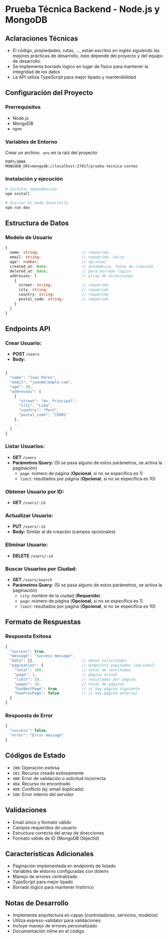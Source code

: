 # Prueba Técnica Backend - Node.js y MongoDB

## Aclaraciones Técnicas

- El código, propiedades, rutas, ..., están escritos en inglés siguiendo las mejores prácticas de desarrollo, esto depende del proyecto y del equipo de desarrollo.
- Se implementa borrado lógico en lugar de físico para mantener la integridad de los datos
- La API utiliza TypeScript para mejor tipado y mantenibilidad

## Configuración del Proyecto

### Prerrequisitos
- Node.js 
- MongoDB
- npm

### Variables de Entorno
Crear un archivo `.env` en la raíz del proyecto:
```env
PORT=3000
MONGODB_URI=mongodb://localhost:27017/prueba-tecnica-conteo
```

### Instalación y ejecución
```bash
# Instalar dependencias
npm install

# Iniciar en modo desarrollo
npm run dev
```

## Estructura de Datos

### Modelo de Usuario
```typescript
{
  name: string;                   // requerido
  email: string;                  // requerido, único
  age?: number;                   // opcional
  created_at: Date;               // automático, fecha de creación
  deleted_at: Date;               // para borrado lógico
  addresses: [                    // array de direcciones
    {
      street: string;             // requerido
      city: string;               // requerido
      country: string;            // requerido
      postal_code: string;        // requerido
    }
  ]
}
```

## Endpoints API

### Crear Usuario:
- **POST** `/users`
- **Body:**
```typescript

{
  "name": "Juan Pérez",
  "email": "juan@ejemplo.com",
  "age": 30,
  "addresses": [
    {
      "street": "Av. Principal",
      "city": "Lima",
      "country": "Perú",
      "postal_code": "15001"
    },
    ...
  ]
}
```

### Listar Usuarios:
- **GET** `/users`
- **Parámetros Query:** (Si se pasa alguno de estos parámetros, se activa la paginación)
  - `page`: número de página (**Opcional**, si no se especifica es 1)
  - `limit`: resultados por página (**Opcional**, si no se especifica es 10)

### Obtener Usuario por ID:
- **GET** `/users/:id`

### Actualizar Usuario:
- **PUT** `/users/:id`
- **Body:** Similar al de creación (campos opcionales)

### Eliminar Usuario:
- **DELETE** `/users/:id`

### Buscar Usuarios por Ciudad:
- **GET** `/users/search`
- **Parámetros Query:** (Si se pasa alguno de estos parámetros, se activa la paginación)
  - `city`: nombre de la ciudad (**Requerido**) 
  - `page`: número de página (**Opcional**, si no se especifica es 1)
  - `limit`: resultados por página (**Opcional**, si no se especifica es 10)

## Formato de Respuestas

### Respuesta Exitosa
```typescript
{
  "success": true,
  "message": "Success message",
  "data": {},                     // datos solicitados
  "pagination": {                 // endpoints paginados (opcional)
    "total": 100,                 // total de resultados
    "page": 1,                    // página actual
    "limit": 10,                  // resultados por página
    "pages": 10,                  // total de páginas
    "hasNextPage": true,          // si hay página siguiente
    "hasPrevPage": false          // si hay página anterior
  }
}
```

### Respuesta de Error
```typescript
{
  "success": false,
  "error": "Error message"
}
```

## Códigos de Estado

- `200`: Operación exitosa
- `201`: Recurso creado exitosamente
- `400`: Error de validación o solicitud incorrecta
- `404`: Recurso no encontrado
- `409`: Conflicto (ej: email duplicado)
- `500`: Error interno del servidor

## Validaciones

- Email único y formato válido
- Campos requeridos de usuario
- Estructura correcta del array de direcciones
- Formato válido de ID (MongoDB ObjectId)

## Características Adicionales

- Paginación implementada en endpoints de listado
- Variables de entorno configuradas con dotenv
- Manejo de errores centralizado
- TypeScript para mejor tipado
- Borrado lógico para mantener histórico

## Notas de Desarrollo

- Implementa arquitectura en capas (controladores, servicios, modelos)
- Utiliza express-validator para validaciones
- Incluye manejo de errores personalizado
- Documentación inline en el código
